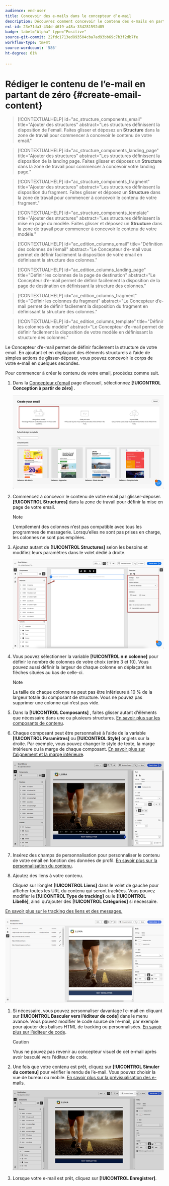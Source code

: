 ```yaml
---
audience: end-user
title: Concevoir des e-mails dans le concepteur d’e-mail
description: Découvrez comment concevoir le contenu des e-mails en partant de zéro.
exl-id: 23e71da3-434d-4619-a48a-334281592d85
badge: label="Alpha" type="Positive"
source-git-commit: 22fdc1713ed893504cba7ad93bb69c7b3f2db7fe
workflow-type: tm+mt
source-wordcount: '586'
ht-degree: 61%

---
```


# Rédiger le contenu de l’e-mail en partant de zéro {#create-email-content}

>[!CONTEXTUALHELP]
>id="ac_structure_components_email"
>title="Ajouter des structures"
>abstract="Les structures définissent la disposition de l&#39;email. Faites glisser et déposez un **Structure** dans la zone de travail pour commencer à concevoir le contenu de votre email."

>[!CONTEXTUALHELP]
>id="ac_structure_components_landing_page"
>title="Ajouter des structures"
>abstract="Les structures définissent la disposition de la landing page. Faites glisser et déposez un **Structure** dans la zone de travail pour commencer à concevoir votre landing page."

>[!CONTEXTUALHELP]
>id="ac_structure_components_fragment"
>title="Ajouter des structures"
>abstract="Les structures définissent la disposition du fragment. Faites glisser et déposez un **Structure** dans la zone de travail pour commencer à concevoir le contenu de votre fragment."

>[!CONTEXTUALHELP]
>id="ac_structure_components_template"
>title="Ajouter des structures"
>abstract="Les structures définissent la mise en page du modèle. Faites glisser et déposez un **Structure** dans la zone de travail pour commencer à concevoir le contenu de votre modèle."


>[!CONTEXTUALHELP]
>id="ac_edition_columns_email"
>title="Définition des colonnes de l’email"
>abstract="Le Concepteur d’e-mail vous permet de définir facilement la disposition de votre email en définissant la structure des colonnes."

>[!CONTEXTUALHELP]
>id="ac_edition_columns_landing_page"
>title="Définir les colonnes de la page de destination"
>abstract="Le Concepteur d’e-mail permet de définir facilement la disposition de la page de destination en définissant la structure des colonnes."

>[!CONTEXTUALHELP]
>id="ac_edition_columns_fragment"
>title="Définir les colonnes du fragment"
>abstract="Le Concepteur d’e-mail permet de définir facilement la disposition du fragment en définissant la structure des colonnes."

>[!CONTEXTUALHELP]
>id="ac_edition_columns_template"
>title="Définir les colonnes du modèle"
>abstract="Le Concepteur d’e-mail permet de définir facilement la disposition de votre modèle en définissant la structure des colonnes."

Le Concepteur d’e-mail permet de définir facilement la structure de votre email. En ajoutant et en déplaçant des éléments structurels à l’aide de simples actions de glisser-déposer, vous pouvez concevoir le corps de votre e-mail en quelques secondes.

Pour commencer à créer le contenu de votre email, procédez comme suit.

1. Dans la [Concepteur d&#39;email](get-started-email-designer.md#start-authoring) page d’accueil, sélectionnez **[!UICONTROL Conception à partir de zéro]** .

   ![](assets/email_designer-from-scratch.png)

1. Commencez à concevoir le contenu de votre email par glisser-déposer. **[!UICONTROL Structures]** dans la zone de travail pour définir la mise en page de votre email.

   >[!NOTE]
   >
   >L’empilement des colonnes n’est pas compatible avec tous les programmes de messagerie. Lorsqu’elles ne sont pas prises en charge, les colonnes ne sont pas empilées.

1. Ajoutez autant de **[!UICONTROL Structures]** selon les besoins et modifiez leurs paramètres dans le volet dédié à droite.

   ![](assets/email_designer_structure_components.png)

1. Vous pouvez sélectionner la variable **[!UICONTROL n:n colonne]** pour définir le nombre de colonnes de votre choix (entre 3 et 10). Vous pouvez aussi définir la largeur de chaque colonne en déplaçant les flèches situées au bas de celle-ci.

   >[!NOTE]
   >
   >La taille de chaque colonne ne peut pas être inférieure à 10 % de la largeur totale du composant de structure. Vous ne pouvez pas supprimer une colonne qui n’est pas vide.

1. Dans la **[!UICONTROL Composants]** , faites glisser autant d’éléments que nécessaire dans une ou plusieurs structures. [En savoir plus sur les composants de contenu](content-components.md).

1. Chaque composant peut être personnalisé à l’aide de la variable **[!UICONTROL Paramètres]** ou **[!UICONTROL Style]** onglets sur la droite. Par exemple, vous pouvez changer le style de texte, la marge intérieure ou la marge de chaque composant. [En savoir plus sur l’alignement et la marge intérieure](alignment-and-padding.md).

   ![](assets/email_designer-styles.png)

1. Insérez des champs de personnalisation pour personnaliser le contenu de votre email en fonction des données de profil. [En savoir plus sur la personnalisation du contenu](../personalization/personalize.md).

1. Ajoutez des liens à votre contenu.

   Cliquez sur l’onglet **[!UICONTROL Liens]** dans le volet de gauche pour afficher toutes les URL du contenu qui seront trackées. Vous pouvez modifier le **[!UICONTROL Type de tracking]** ou le **[!UICONTROL Libellé]**, ainsi qu’ajouter des **[!UICONTROL Catégories]** si nécessaire.

[En savoir plus sur le tracking des liens et des messages.](message-tracking.md)

   ![](assets/email_designer-links.png)

1. Si nécessaire, vous pouvez personnaliser davantage l’e-mail en cliquant sur **[!UICONTROL Basculer vers l’éditeur de code]** dans le menu avancé. Vous pouvez modifier le code source de l’e-mail, par exemple pour ajouter des balises HTML de tracking ou personnalisées. [En savoir plus sur l’éditeur de code](code-content.md).

   >[!CAUTION]
   >
   >Vous ne pouvez pas revenir au concepteur visuel de cet e-mail après avoir basculé vers l’éditeur de code.

1. Une fois que votre contenu est prêt, cliquez sur **[!UICONTROL Simuler du contenu]** pour vérifier le rendu de l’e-mail. Vous pouvez choisir la vue de bureau ou mobile. [En savoir plus sur la prévisualisation des e-mails](../preview-test/preview-test.md).

   ![](assets/email_designer-simulate.png)

1. Lorsque votre e-mail est prêt, cliquez sur **[!UICONTROL Enregistrer]**.

